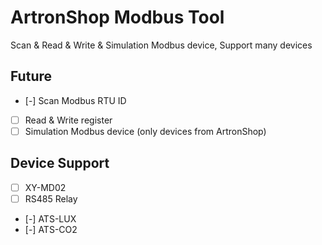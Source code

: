# ArtronShop Modbus Tool

Scan & Read & Write & Simulation Modbus device, Support many devices

## Future

 - [-] Scan Modbus RTU ID
 - [ ] Read & Write register
 - [ ] Simulation Modbus device (only devices from ArtronShop)

## Device Support

 - [ ] XY-MD02
 - [ ] RS485 Relay
 - [-] ATS-LUX
 - [-] ATS-CO2


